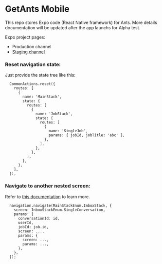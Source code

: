 # GetAnts Mobile
This repo stores Expo code (React Native framework) for Ants. More details documentation will be updated after the app launchs for Alpha test.

Expo project pages:

- Production channel
- [Staging channel](https://expo.io/@getants/getants?release-channel=staging)

### Reset navigation state:
Just provide the state tree like this:
```
  CommonActions.reset({
    routes: [
      {
        name: 'MainStack',
        state: {
          routes: [
            {
              name: 'JobStack',
              state: {
                routes: [
                  {
                    name: 'SingleJob',
                    params: { jobId, jobTitle: 'abc' },
                  },
                ],
              },
            },
          ],
        },
      },
    ],
  }),
```

### Navigate to another nested screen:
Refer to [this documentation](https://reactnavigation.org/docs/nesting-navigators) to learn more.
```
  navigation.navigate(MainStackEnum.InboxStack, {
    screen: InboxStackEnum.SingleConversation,
    params: {
      conversationId: id,
      userId,
      jobId: job.id,
      screen: ...,
      params: {
        screen: ...,
        params: ...,
      },
    },
  });
```
